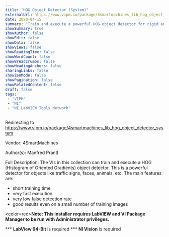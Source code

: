 ```yaml
---
title: "HOG Object Detector (System)"
externalUrl: https://www.vipm.io/package/4smartmachines_lib_hog_object_detector_system
date: 2020-04-15
summary: "Train and execute a powerful HOG object detector for rigid and semi-rigid objects."
showSummary: true
showAuthor: false
showEdit: false
showData: false
showViews: false
showReadingTime: false
showWordCount: false
showBreadcrumbs: false
showHeadingAnchors: false
sharingLinks: false
showZenMode: false
showPagination: false
showRelatedContent: false
draft: false
tags:
 - "VIPM"
 - "NI"
 - "NI LabVIEW Tools Network"
---
```


Redirecting to https://www.vipm.io/package/4smartmachines_lib_hog_object_detector_system

Vendor: 4SmartMachines

Author(s): Manfred Prantl
 
Full Description:
The VIs in this collection can train and execute a HOG (Histogram of Oriented Gradients) object detector. This is a powerful detector for objects like traffic signs, faces, animals, etc.
The main features are:
- short training time
- very fast execution
- very low false detection rate
- good results even on a small number of training images  

<color=red>**Note: This installer requires LabVIEW and VI Package Manager to be run with Administrator privileges.**</color> 

*** **LabView 64-Bit** is required
*** **NI Vision** is required